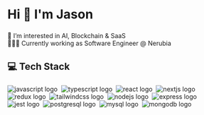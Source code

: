<h1 align="left">Hi 👋 I'm Jason</h1>

###

<p align="left">👀 I’m interested in AI, Blockchain & SaaS<br>👨🏻‍💻 Currently working as Software Engineer @ Nerubia</p>

###

<h2 align="left">💻 Tech Stack</h2>

###

<div align="left">
  <img src="https://img.shields.io/badge/JavaScript-F7DF1E?logo=javascript&logoColor=black&style=for-the-badge" height="" alt="javascript logo"  />
  <img width="" />
  <img src="https://img.shields.io/badge/TypeScript-3178C6?logo=typescript&logoColor=white&style=for-the-badge" height="" alt="typescript logo"  />
  <img width="" />
  <img src="https://img.shields.io/badge/React-61DAFB?logo=react&logoColor=black&style=for-the-badge" height="" alt="react logo"  />
  <img width="" />
  <img src="https://img.shields.io/badge/Next.js-000000?logo=nextdotjs&logoColor=white&style=for-the-badge" height="" alt="nextjs logo"  />
  <img width="" />
  <img src="https://img.shields.io/badge/Redux-764ABC?logo=redux&logoColor=white&style=for-the-badge" height="" alt="redux logo"  />
  <img width="" />
  <img src="https://img.shields.io/badge/Tailwind CSS-06B6D4?logo=tailwindcss&logoColor=black&style=for-the-badge" height="" alt="tailwindcss logo"  />
  <img width="" />
  <img src="https://img.shields.io/badge/Node.js-339933?logo=nodedotjs&logoColor=white&style=for-the-badge" height="" alt="nodejs logo"  />
  <img width="" />
  <img src="https://img.shields.io/badge/Express-000000?logo=express&logoColor=white&style=for-the-badge" height="" alt="express logo"  />
  <img width="" />
  <img src="https://img.shields.io/badge/Jest-C21325?logo=jest&logoColor=white&style=for-the-badge" height="" alt="jest logo"  />
  <img width="" />
  <img src="https://img.shields.io/badge/PostgreSQL-4169E1?logo=postgresql&logoColor=white&style=for-the-badge" height="" alt="postgresql logo"  />
  <img width="" />
  <img src="https://img.shields.io/badge/MySQL-4479A1?logo=mysql&logoColor=white&style=for-the-badge" height="" alt="mysql logo"  />
  <img width="" />
  <img src="https://img.shields.io/badge/MongoDB-47A248?logo=mongodb&logoColor=white&style=for-the-badge" height="" alt="mongodb logo"  />
</div>

